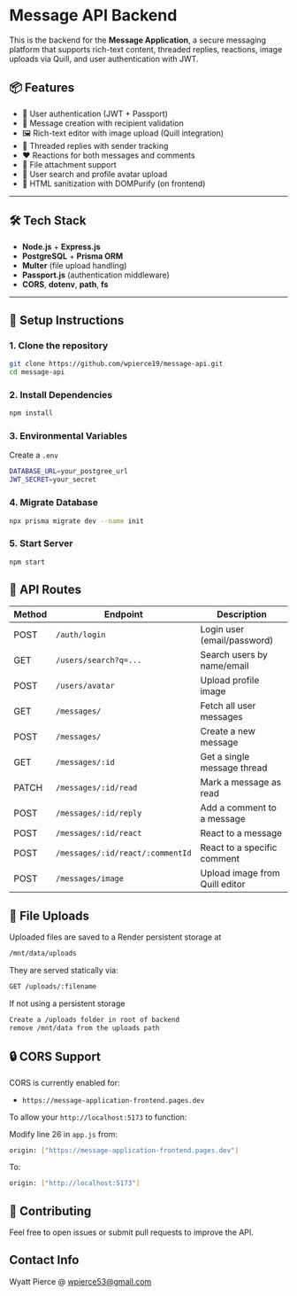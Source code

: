 # Message API Backend

This is the backend for the **Message Application**, a secure messaging platform that supports rich-text content, threaded replies, reactions, image uploads via Quill, and user authentication with JWT.

## 📦 Features

- 🔐 User authentication (JWT + Passport)
- 📨 Message creation with recipient validation
- 🖼️ Rich-text editor with image upload (Quill integration)
- 🧵 Threaded replies with sender tracking
- ❤️ Reactions for both messages and comments
- 📎 File attachment support
- 👤 User search and profile avatar upload
- 🧼 HTML sanitization with DOMPurify (on frontend)

---

## 🛠️ Tech Stack

- **Node.js** + **Express.js**
- **PostgreSQL** + **Prisma ORM**
- **Multer** (file upload handling)
- **Passport.js** (authentication middleware)
- **CORS**, **dotenv**, **path**, **fs**

---

## 🔧 Setup Instructions

### 1. Clone the repository

```bash
git clone https://github.com/wpierce19/message-api.git
cd message-api
```

### 2. Install Dependencies

```bash
npm install
```

### 3. Environmental Variables
Create a `.env`

```bash
DATABASE_URL=your_postgree_url
JWT_SECRET=your_secret
```

### 4. Migrate Database

```bash
npx prisma migrate dev --name init
```

### 5. Start Server

```bash
npm start
```

## 📁 API Routes
| Method | Endpoint                         | Description                    |
| ------ | -------------------------------- | ------------------------------ |
| POST   | `/auth/login`                    | Login user (email/password)    |
| GET    | `/users/search?q=...`            | Search users by name/email     |
| POST   | `/users/avatar`                  | Upload profile image           |
| GET    | `/messages/`                     | Fetch all user messages        |
| POST   | `/messages/`                     | Create a new message           |
| GET    | `/messages/:id`                  | Get a single message thread    |
| PATCH  | `/messages/:id/read`             | Mark a message as read         |
| POST   | `/messages/:id/reply`            | Add a comment to a message     |
| POST   | `/messages/:id/react`            | React to a message             |
| POST   | `/messages/:id/react/:commentId` | React to a specific comment    |
| POST   | `/messages/image`                | Upload image from Quill editor |


## 📂 File Uploads
Uploaded files are saved to a Render persistent storage at

```bash
/mnt/data/uploads
```
They are served statically via:
```bash
GET /uploads/:filename
```

If not using a persistent storage
```bash
Create a /uploads folder in root of backend
remove /mnt/data from the uploads path
```

## 🔒 CORS Support
CORS is currently enabled for:
- `https://message-application-frontend.pages.dev`

To allow your `http://localhost:5173` to function:

Modify line 26 in `app.js` from:  
```bash
origin: ["https://message-application-frontend.pages.dev"]
```
To:
```bash
origin: ["http://localhost:5173"]
```

## 🤝 Contributing
Feel free to open issues or submit pull requests to improve the API.

## Contact Info
Wyatt Pierce @ wpierce53@gmail.com